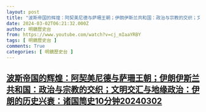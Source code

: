 ```yaml
---
layout: post
title: "波斯帝国的辉煌：阿契美尼德与萨珊王朝；伊朗伊斯兰共和国：政治与宗教的交织；文明交汇与地缘政治：伊朗的历史兴衰：诸国简史10分钟20240302"
date: 2024-03-02T06:21:32.000Z
author: 明鏡歷史台
from: https://www.youtube.com/watch?v=cj_mIaaYRBY
tags: [ 明鏡歷史台 ]
comments: True
categories: [ 明鏡歷史台 ]
---
```

<!--1709360492000-->
[波斯帝国的辉煌：阿契美尼德与萨珊王朝；伊朗伊斯兰共和国：政治与宗教的交织；文明交汇与地缘政治：伊朗的历史兴衰：诸国简史10分钟20240302](https://www.youtube.com/watch?v=cj_mIaaYRBY)
------

<div>

</div>
